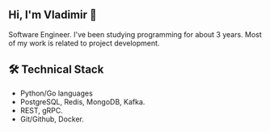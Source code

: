 ## Hi, I'm Vladimir 👋
Software Engineer. I've been studying programming for about 3 years. Most of my work is related to project development.

## 🛠 Technical Stack
* Python/Go languages
* PostgreSQL, Redis, MongoDB, Kafka.
* REST, gRPC.
* Git/Github, Docker.
<!--
**PhenHF/PhenHF** is a ✨ _special_ ✨ repository because its `README.md` (this file) appears on your GitHub profile.

Here are some ideas to get you started:

- 🔭 I’m currently working on ...
- 🌱 I’m currently learning ...
- 👯 I’m looking to collaborate on ...
- 🤔 I’m looking for help with ...
- 💬 Ask me about ...
- 📫 How to reach me: ...
- 😄 Pronouns: ...
- ⚡ Fun fact: ...
-->

